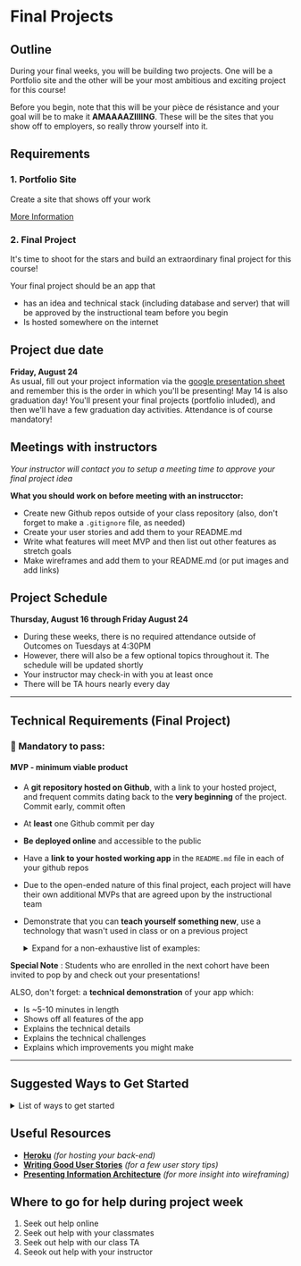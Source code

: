 # Final Projects

## Outline

During your final weeks, you will be building two projects. One will be a Portfolio site and the other will be your most ambitious and exciting project for this course!

Before you begin, note that this will be your pièce de résistance and your goal will be to make it **AMAAAAZIIIING**.  These will be the sites that you show off to employers, so really throw yourself into it.

## Requirements

### 1. Portfolio Site

Create a site that shows off your work

[More Information](portfolio.md)

### 2. Final Project

It's time to shoot for the stars and build an extraordinary final project for this course!

Your final project should be an app that

- has an idea and technical stack (including database and server) that will be approved by the instructional team before you begin
- Is hosted somewhere on the internet

## Project due date
**Friday, August 24**<br>
As usual, fill out your project information via the [google presentation sheet](https://docs.google.com/spreadsheets/d/1dJ-3AODLlMydstDUF2IGuQ-X6mBRjwfXYSsK_igvo_4/edit#gid=0) and remember this is the order in which you'll be presenting! May 14 is also graduation day! You'll present your final projects (portfolio inluded), and then we'll have a few graduation day activities. Attendance is of course mandatory!


## Meetings with instructors
_Your instructor will contact you to setup a meeting time to approve your final project idea_


**What you should work on before meeting with an instrucctor:**

- Create new Github repos outside of your class repository (also, don't forget to make a `.gitignore` file, as needed)
- Create your user stories and add them to your README.md
- Write what features will meet MVP and then list out other features as stretch goals
- Make wireframes and add them to your README.md (or put images and add links)

## Project Schedule

**Thursday, August 16 through Friday August 24**<br>

- During these weeks, there is no required attendance outside of Outcomes on Tuesdays at 4:30PM
- However, there will also be a few optional topics throughout it. The schedule will be updated shortly
- Your instructor may check-in with you at least once
- There will be TA hours nearly every day

<hr>

## Technical Requirements (Final Project)
### &#x1F534; Mandatory to pass:
#### MVP - minimum viable product

* A **git repository hosted on Github**, with a link to your hosted project,  and frequent commits dating back to the **very beginning** of the project. Commit early, commit often
* At **least** one Github commit per day
* **Be deployed online** and accessible to the public
* Have a **link to your hosted working app** in the `README.md` file in  each of your github repos
* Due to the open-ended nature of this final project, each project will have their own additional MVPs that are agreed upon by the instructional team
* Demonstrate that you can **teach yourself something new**, use a technology that wasn't used in class or on a previous project
    <details><summary>Expand for a non-exhaustive list of examples:</summary>

        - 3rd party api
        - CSS - new framework
        - CSS - no framework but use CSS-grid
        - Rails - add another gem
        - Rails - use Active Record instead of PG 

        - Rails use the -api flag to just build a backend and connect at least one front end hosted elsewhere
        - React - integrate Redux
        - React - integrate React Router
        - React UI library: Material-UI, React BootStrap etc.
        - React Enzyme testing library
        - React - use axios instead of fetch
        - Node/Express - use a new npm package

        New Stack:
        - Rails - use Angular 1.6 for front end
        - MERN stack : MongoDB, Express, React, Node
        - NERDS stack: Node, Express, React, Database SQL
        - PHP/Laravel 
        - Python/Django

        Module Bundlers:
        - Webpack - non-rails app
        - Webpacker - for rails app with react
        - Gulp 

        Other Front Ends:
        - React Native
        - Ionic
        - Vue 
        - Angular 5.0

        Authorization:
        - Authorization using JWT (JSON Web Tokens)

        Other Hosting:
        - Host on Digital Ocean
        - Host on AWS

        - Other Libraries:
        - Lodash 
        - Google Maps
        - Moment.js
        - jQuery UI
        - Chart.js 
        - D3

        Other Databases
        - Firebase
        - Redis
    </details>


**Special Note** : Students who are enrolled in the next cohort have been invited to pop by and check out your presentations! 

ALSO, don't forget: a **technical demonstration** of your app which:

  * Is ~5-10 minutes in length
  * Shows off all features of the app
  * Explains the technical details
  * Explains the technical challenges
  * Explains which improvements you might make

<hr>


  ## Suggested Ways to Get Started

  <details><summary>List of ways to get started</summary>

  * **Wireframe** Make a drawing of what your app will look like on each page of your application (what does it look like as soon as you log on to the site? What does it look like once a user logs in, etc.).

  <br>

  * **Break the project down into different components** (data, presentation, views, style, DOM manipulation) and brainstorm each component individually.

  <br>

  * Create your **user stories**

  <br>

  * Create a **Trello board** and break down the user stories into cards

  <br>

  * **Use your Development Tools** (console.log, inspector, alert statements, etc) to debug and solve problems

  <br>

  * Work through the lessons in class for help and inspiration! Think about adding relevant code to your application each day - you are given 5 days so that you can work on it in small chunks, COMMIT OFTEN. We will be looking at your commit dates and comments are part of your scoring.

  <br>

  * **Commit early, commit often.** Don’t be afraid to break something because you can always go back in time to a previous version.

  <br>

  * **Consult documentation resources** (MDN, jQuery, etc.) at home to better understand what you’ll be getting into.

  <br>

  * **Don’t be afraid to write code that you know you will have to remove later.** Create temporary elements (buttons, links, etc) that trigger events if real data is not available. For example, if you’re trying to figure out how to change some text when the game is over but you haven’t solved the win/lose game logic, you can create a button to simulate that until then.

  </details>

## Useful Resources

* **[Heroku](http://www.heroku.com)** _(for hosting your back-end)_
* **[Writing Good User Stories](http://www.mariaemerson.com/user-stories/)** _(for a few user story tips)_
* **[Presenting Information Architecture](http://webstyleguide.com/wsg3/3-information-architecture/4-presenting-information.html)** _(for more insight into wireframing)_


## Where to go for help during project week

1. Seek out help online
2. Seek out help with your classmates
3. Seek out help with our class TA
4. Seeok out help with your instructor
